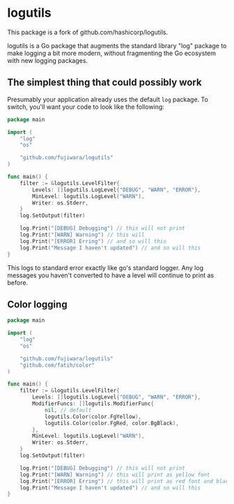 # logutils

This package is a fork of github.com/hashicorp/logutils.

logutils is a Go package that augments the standard library "log" package
to make logging a bit more modern, without fragmenting the Go ecosystem
with new logging packages.

## The simplest thing that could possibly work

Presumably your application already uses the default `log` package. To switch, you'll want your code to look like the following:

```go
package main

import (
	"log"
	"os"

	"github.com/fujiwara/logutils"
)

func main() {
	filter := &logutils.LevelFilter{
		Levels: []logutils.LogLevel{"DEBUG", "WARN", "ERROR"},
		MinLevel: logutils.LogLevel("WARN"),
		Writer: os.Stderr,
	}
	log.SetOutput(filter)

	log.Print("[DEBUG] Debugging") // this will not print
	log.Print("[WARN] Warning") // this will
	log.Print("[ERROR] Erring") // and so will this
	log.Print("Message I haven't updated") // and so will this
}
```

This logs to standard error exactly like go's standard logger. Any log messages you haven't converted to have a level will continue to print as before.

## Color logging

```go
package main

import (
	"log"
	"os"

	"github.com/fujiwara/logutils"
	"github.com/fatih/color"
)

func main() {
	filter := &logutils.LevelFilter{
		Levels: []logutils.LogLevel{"DEBUG", "WARN", "ERROR"},
		ModifierFuncs: []logutils.ModifierFunc{
			nil, // default
			logutils.Color(color.FgYellow),
			logutils.Color(color.FgRed, color.BgBlack),
		},
		MinLevel: logutils.LogLevel("WARN"),
		Writer: os.Stderr,
	}
	log.SetOutput(filter)

	log.Print("[DEBUG] Debugging") // this will not print
	log.Print("[WARN] Warning") // this will print as yellow font
	log.Print("[ERROR] Erring") // this will print as red font and black background
	log.Print("Message I haven't updated") // and so will this
}

```
